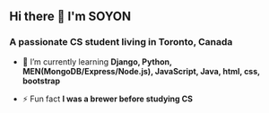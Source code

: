 ## Hi there 👋 I'm SOYON
### A passionate CS student living in Toronto, Canada

- 🌱 I’m currently learning **Django, Python, MEN(MongoDB/Express/Node.js), JavaScript, Java, html, css, bootstrap**

- ⚡ Fun fact **I was a brewer before studying CS**
